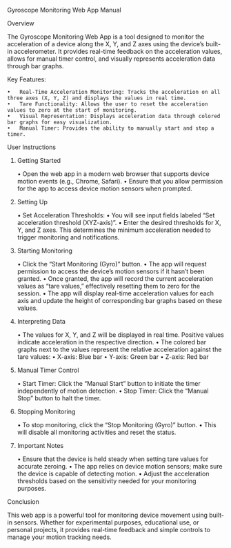Gyroscope Monitoring Web App Manual

Overview

The Gyroscope Monitoring Web App is a tool designed to monitor the acceleration of a device along the X, Y, and Z axes using the device’s built-in accelerometer. It provides real-time feedback on the acceleration values, allows for manual timer control, and visually represents acceleration data through bar graphs.

Key Features:

	•	Real-Time Acceleration Monitoring: Tracks the acceleration on all three axes (X, Y, Z) and displays the values in real time.
	•	Tare Functionality: Allows the user to reset the acceleration values to zero at the start of monitoring.
	•	Visual Representation: Displays acceleration data through colored bar graphs for easy visualization.
	•	Manual Timer: Provides the ability to manually start and stop a timer.

User Instructions

1. Getting Started

	•	Open the web app in a modern web browser that supports device motion events (e.g., Chrome, Safari).
	•	Ensure that you allow permission for the app to access device motion sensors when prompted.

2. Setting Up

	•	Set Acceleration Thresholds:
	•	You will see input fields labeled “Set acceleration threshold (XYZ-axis)”.
	•	Enter the desired thresholds for X, Y, and Z axes. This determines the minimum acceleration needed to trigger monitoring and notifications.

3. Starting Monitoring

	•	Click the “Start Monitoring (Gyro)” button.
	•	The app will request permission to access the device’s motion sensors if it hasn’t been granted.
	•	Once granted, the app will record the current acceleration values as “tare values,” effectively resetting them to zero for the session.
	•	The app will display real-time acceleration values for each axis and update the height of corresponding bar graphs based on these values.

4. Interpreting Data

	•	The values for X, Y, and Z will be displayed in real time. Positive values indicate acceleration in the respective direction.
	•	The colored bar graphs next to the values represent the relative acceleration against the tare values:
	•	X-axis: Blue bar
	•	Y-axis: Green bar
	•	Z-axis: Red bar

5. Manual Timer Control

	•	Start Timer: Click the “Manual Start” button to initiate the timer independently of motion detection.
	•	Stop Timer: Click the “Manual Stop” button to halt the timer.

6. Stopping Monitoring

	•	To stop monitoring, click the “Stop Monitoring (Gyro)” button.
	•	This will disable all monitoring activities and reset the status.

7. Important Notes

	•	Ensure that the device is held steady when setting tare values for accurate zeroing.
	•	The app relies on device motion sensors; make sure the device is capable of detecting motion.
	•	Adjust the acceleration thresholds based on the sensitivity needed for your monitoring purposes.

Conclusion

This web app is a powerful tool for monitoring device movement using built-in sensors. Whether for experimental purposes, educational use, or personal projects, it provides real-time feedback and simple controls to manage your motion tracking needs.
